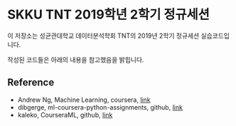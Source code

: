 # SKKU TNT 2019학년 2학기 정규세션

이 저장소는 성균관대학교 데이터분석학회 TNT의 2019년 2학기 정규세션 실습코드입니다.

작성된 코드들은 아래의 내용을 참고했음을 밝힙니다.

## Reference

* Andrew Ng, Machine Learning, coursera, [link](<https://www.coursera.org/learn/machine-learning>)
* dibgerge, ml-coursera-python-assignments, github, [link](<https://github.com/dibgerge/ml-coursera-python-assignments>)
* kaleko, CourseraML, github, [link](<https://github.com/kaleko/CourseraML>)